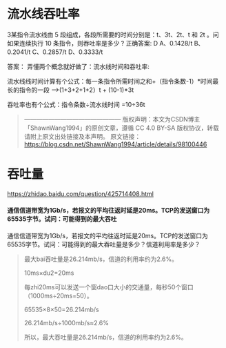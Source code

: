 # 流水线吞吐率

3某指令流水线由 5 段组成，各段所需要的时间分别是：t、3t、2t、t 和 2t 。问如果连续执行 10 条指令，则吞吐率是多少 ?
正确答案: D
A、0.1428/t
B、0.2041/t
C、0.2857/t
D、0.3333/t

答案：
弄懂两个概念就好做了：流水线时间和吞吐率:

流水线线时间计算有个公式：每一条指令所需时间之和+（指令条数-1）*时间最长的指令的一段 ——>(1+3+2+1+2）t + (10-1)*3t

吞吐率也有个公式：指令条数÷流水线时间 =10÷36t

> ————————————————
> 版权声明：本文为CSDN博主「ShawnWang1994」的原创文章，遵循 CC 4.0 BY-SA 版权协议，转载请附上原文出处链接及本声明。
> 原文链接：https://blog.csdn.net/ShawnWang1994/article/details/98100446





# 吞吐量

<https://zhidao.baidu.com/question/425714408.html>

#### 通信信道带宽为1Gb/s，若报文的平均往返时延是20ms。TCP的发送窗口为65535字节。试问：可能得到的最大吞吐

通信信道带宽为1Gb/s，若报文的平均往返时延是20ms。TCP的发送窗口为65535字节。试问：可能得到的最大吞吐量是多少？信道利用率是多少？

> 最大bai吞吐量是26.214mb/s，信道的利用率约为2.6%。
>
> 10ms×du2=20ms
>
> 每zhi20ms可以发送一个窗dao口大小的交通量，每秒50个窗口（1000ms÷20ms=50）。
>
> 65535×8×50=26.214mb/s
>
> 26.214mb/s÷1000mb/s≈2.6%
>
> 所以，最大吞吐量是26.214mb/s，信道的利用率约为2.6%。